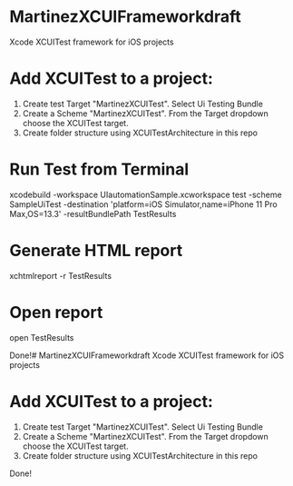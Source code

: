 # MartinezXCUIFrameworkdraft
Xcode XCUITest framework for iOS projects

# Add XCUITest to a project:
1. Create test Target "MartinezXCUITest". Select Ui Testing Bundle
2. Create a Scheme "MartinezXCUITest". From the Target dropdown choose the XCUITest target.
3. Create folder structure using XCUITestArchitecture in this repo


# Run Test from Terminal

xcodebuild -workspace UIautomationSample.xcworkspace test -scheme SampleUiTest -destination 'platform=iOS Simulator,name=iPhone 11 Pro Max,OS=13.3' -resultBundlePath TestResults

# Generate HTML report

xchtmlreport -r TestResults

# Open report

open TestResults

Done!# MartinezXCUIFrameworkdraft
Xcode XCUITest framework for iOS projects

# Add XCUITest to a project:
1. Create test Target "MartinezXCUITest". Select Ui Testing Bundle
2. Create a Scheme "MartinezXCUITest". From the Target dropdown choose the XCUITest target.
3. Create folder structure using XCUITestArchitecture in this repo

Done!
